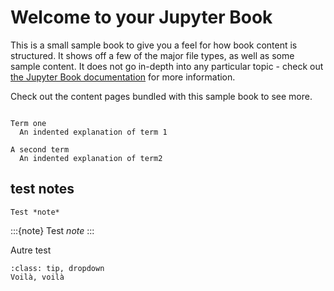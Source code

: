 # Welcome to your Jupyter Book

This is a small sample book to give you a feel for how book content is
structured.
It shows off a few of the major file types, as well as some sample content.
It does not go in-depth into any particular topic - check out [the Jupyter Book documentation](https://jupyterbook.org) for more information.

Check out the content pages bundled with this sample book to see more.

```{tableofcontents}
```

```{glossary}
Term one
  An indented explanation of term 1

A second term
  An indented explanation of term2
```

## test notes

```{note}
Test *note*
```

:::{note}
Test *note*
:::

Autre test

```{admonition} Texte caché
:class: tip, dropdown
Voilà, voilà
```
